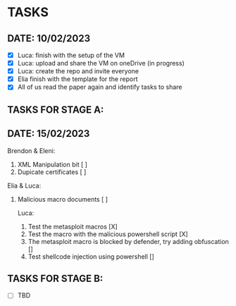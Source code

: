 
TASKS
============================

DATE: 10/02/2023
----------------
- [X] Luca: finish with the setup of the VM
- [X] Luca: upload and share the VM on oneDrive (in progress)
- [X] Luca: create the repo and invite everyone
- [X] Elia finish with the template for the report
- [X] All of us read the paper again and identify tasks to share

TASKS FOR STAGE A:
-----------------
DATE: 15/02/2023
----------------
Brendon & Eleni:
1. XML Manipulation bit [ ]
2. Dupicate certificates [ ]

Elia & Luca:
1. Malicious macro documents [ ]
	
	Luca:
	1. Test the metasploit macros [X]
	2. Test the macro with the malicious powershell script [X]
	3. The metasploit macro is blocked by defender, try adding obfuscation []
	4. Test shellcode injection using powershell []

TASKS FOR STAGE B:
-----------------
- [ ] TBD
